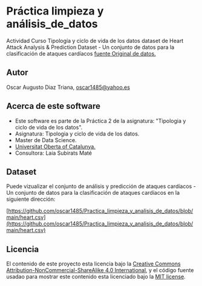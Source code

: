 # Práctica limpieza y análisis_de_datos
Actividad Curso Tipología y ciclo de vida de los datos
dataset de Heart Attack Analysis & Prediction Dataset  - Un conjunto de datos para la clasificación de ataques cardíacos
 [fuente Original de datos.](https://www.kaggle.com/datasets/rashikrahmanpritom/heart-attack-analysis-prediction-dataset?resource=download)
## Autor

Oscar Augusto Diaz Triana, oscar1485@yahoo.es

## Acerca de este software

* Este software es parte de la Práctica 2 de la asignatura: "Tipologia y ciclo de vida de los datos".
* Asignatura: Tipologia y ciclo de vida de los datos.
* Master de Data Science.
* [Universitat Oberta of Catalunya.](http://www.uoc.edu/portal/ca/index.html)
* Consultora: Laia Subirats Maté

## Dataset

Puede vizualizar el conjunto de análisis y predicción de ataques cardíacos - Un conjunto de datos para la clasificación de ataques cardíacos en la siguiente dirección:

[https://github.com/oscar1485/Practica_limpieza_y_analisis_de_datos/blob/main/heart.csv](https://github.com/oscar1485/Practica_limpieza_y_analisis_de_datos/blob/main/heart.csv)

## Licencia

El contenido de este proyecto esta licencia bajo la [Creative Commons Attribution-NonCommercial-ShareAlike 4.0 International](https://creativecommons.org/licenses/by-nc-sa/4.0/), 
y el código fuente usadao para mostrar este contenido esta licenciado bajo la  [MIT license](http://opensource.org/licenses/mit-license.php).
